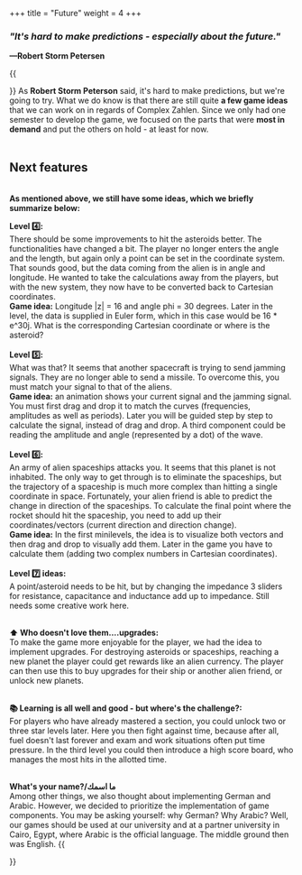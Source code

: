 +++
title = "Future"
weight = 4
+++



### ***"It's hard to make predictions - especially about the future."*** 
**—Robert Storm Petersen**

{{<section title="Further Implementations">}}
As **Robert Storm Peterson** said, it's hard to make predictions, but we're going to try. What we do know is that there are
still quite **a few game ideas** that we can work on in regards of Complex Zahlen. Since we only had one semester to develop 
the game, we focused on the parts that were **most in demand** and put the others on hold - at least for now. <br><br>

## Next features 
<br>**As mentioned above, we still have some ideas, which we briefly summarize below:**<br>

**Level 4️⃣:**<br> There should be some improvements to hit the asteroids better. The functionalities have changed a bit. The player
                   no longer enters the angle and the length, but again only a point can be set in the coordinate system. That sounds good,
                   but the data coming from the alien is in angle and longitude. He wanted to take the calculations away from the players, 
                   but with the new system, they now have to be converted back to Cartesian coordinates. 
                   <br>**Game idea:** Longitude |z| = 16 and angle phi = 30 degrees. Later in the level, the data is supplied in Euler form, which in this case would be 16 * e^30j.
                   What is the corresponding Cartesian coordinate or where is the asteroid?<br><br>
**Level 5️⃣:**<br>What was that? It seems that another spacecraft is trying to send jamming signals. They are no longer able 
to send a missile. To overcome this, you must match your signal to that of the aliens. <br>
**Game idea:** an animation shows your current signal and the jamming signal. You must first drag and drop it to match the 
curves (frequencies, amplitudes as well as periods). Later you will be guided step by step to calculate the signal, 
instead of drag and drop. A third component could be reading the amplitude and angle (represented by a dot) of the wave.<br><br>
**Level 6️⃣:**<br>An army of alien spaceships attacks you. It seems that this planet is not inhabited. The only way to get 
through is to eliminate the spaceships, but the trajectory of a spaceship is much more complex than hitting a single 
coordinate in space. Fortunately, your alien friend is able to predict the change in direction of the spaceships. To 
calculate the final point where the rocket should hit the spaceship, you need to add up their coordinates/vectors 
(current direction and direction change). <br>
**Game idea:** In the first minilevels, the idea is to visualize both vectors and then drag and drop to visually add them. 
Later in the game you have to calculate them (adding two complex numbers in Cartesian coordinates).<br><br>
**Level 7️⃣ ideas:**<br>A point/asteroid needs to be hit, but by changing the impedance 3 sliders for resistance, capacitance and inductance add 
up to impedance. Still needs some creative work here.<br><br>

**⬆️ Who doesn't love them....upgrades:**<br>
To make the game more enjoyable for the player, we had the idea to implement upgrades. For destroying asteroids or spaceships,
 reaching a new planet the player could get rewards like an alien currency. The player can then use this to buy upgrades 
 for their ship or another alien friend, or unlock new planets.<br><br>

**📚 Learning is all well and good - but where's the challenge?:**<br>
For players who have already mastered a section, you could unlock two or three star levels later. Here you then fight 
against time, because after all, fuel doesn't last forever and exam and work situations often put time pressure. In the
 third level you could then introduce a high score board, who manages the most hits in the allotted time.<br><br>

**What's your name?/ما اسمك** <br>
Among other things, we also thought about implementing German and Arabic. However, we decided to prioritize the implementation 
of game components. You may be asking yourself: why German? Why Arabic? Well, our games should be used at our university and 
at a partner university in Cairo, Egypt, where Arabic is the official language. The middle ground then was English.
{{</section>}}




